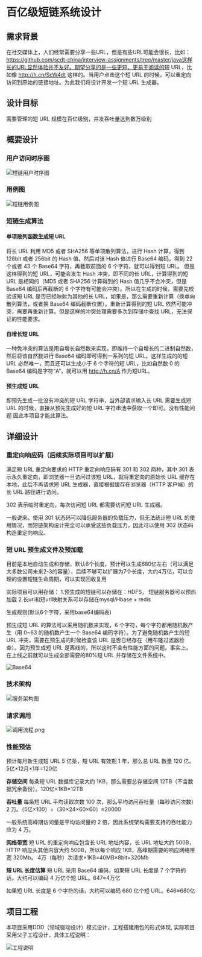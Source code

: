# **百亿级短链系统设计**

## 需求背景
在社交媒体上，人们经常需要分享一些URL，但是有些URL可能会很长，比如：https://github.com/scdt-china/interview-assignments/tree/master/java这样长的URL显然体验并不友好。期望分享的是一些更短、更易于阅读的短 URL，比如像 http://h.cn/ScW4dt 这样的。当用户点击这个短 URL 的时候，可以重定向访问到原始的链接地址。为此我们将设计开发一个短 URL 生成器。

## 设计目标
需要管理的短 URL 规模在百亿级别，并发吞吐量达到数万级别

## 概要设计

### 用户访问时序图
![短链用户时序图](../short-link-center/src/main/resources/images/短链用户时序图.png)

### 用例图
![短链用例图](../short-link-center/src/main/resources/images/短链用例图.png)

### 短链生成算法

#### 单项散列函数生成短 URL

将长 URL 利用 MD5 或者 SHA256 等单项散列算法，进行 Hash 计算，得到 128bit 或者 256bit 的 Hash 值。然后对该 Hash 值进行 Base64 编码，得到 22 个或者 43 个 Base64 字符，再截取前面的 6 个字符，就可以得到短 URL。
但是这样得到的短 URL，可能会发生 Hash 冲突，即不同的长 URL，计算得到的短 URL 是相同的（MD5 或者 SHA256 计算得到的 Hash 值几乎不会冲突，但是 Base64 编码后再截断的 6 个字符有可能会冲突）。所以在生成的时候，需要先校验该短 URL 是否已经映射为其他的长 URL，如果是，那么需要重新计算（换单向散列算法，或者换 Base64 编码截断位置）。重新计算得到的短 URL 依然可能冲突，需要再重新计算。但是这样的冲突处理需要多次到存储中查找 URL，无法保证的性能要求。

#### 自增长短 URL
一种免冲突的算法是用自增长自然数来实现，即维持一个自增长的二进制自然数，然后将该自然数进行 Base64 编码即可得到一系列的短 URL。这样生成的的短 URL 必然唯一，而且还可以生成小于 6 个字符的短 URL，比如自然数 0 的 Base64 编码是字符“A”，就可以用 http://h.cn/A 作为短URL。

#### 预生成短 URL

即预先生成一批没有冲突的短 URL 字符串，当外部请求输入长 URL 需要生成短 URL 的时候，直接从预先生成好的短 URL 字符串池中获取一个即可。没有性能问题
因此本项目才能此算法。

## 详细设计

### 重定向响应码（后续实际项目可以扩展）

满足短 URL 重定向要求的 HTTP 重定向响应码有 301 和 302 两种，其中 301 表示永久重定向，即浏览器一旦访问过该短 URL，就将重定向的原始长 URL 缓存在本地，此后不再请求短 URL 生成器，直接根据缓存在浏览器（HTTP 客户端）的长 URL 路径进行访问。

302 表示临时重定向，每次访问短 URL 都需要访问短 URL 生成器。

一般说来，使用 301 状态码可以降低服务器的负载压力，但无法统计短 URL 的使用情况，而短链架构设计完全可以承受这些负载压力，因此可以使用 302 状态码构造重定向响应。

### 短 URL 预生成文件及预加载

目前是本地自动生成和存储，默认6个长度，预计可以生成680亿左右（可以满足大多数公司未来2-3的容量），后续不够可以扩展为7个长度，大约4万亿，可以合理的设置短链生命周期，可以实现回收复用

实际项目可以用存储：
 1.预生成的短链可以存储在：HDFS， 短链服务器可以预热加载
 2.长url和短url映射关系可以存储在mysql/Hbase + redis
 
 
生成规则(默认6个字符，采用base64编码表)

预生成短 URL 的算法可以采用随机数来实现，6 个字符，每个字符都用随机数产生（用 0~63 的随机数产生一个 Base64 编码字符）。为了避免随机数产生的短 URL 冲突，需要在预生成的时候检查该 URL 是否已经存在（用布隆过滤器检查）。因为预生成短 URL 是离线的，所以这时不会有性能方面的问题。事实上，在上线之前就可以生成全部需要的80%短 URL 并存储在文件系统中。

![Base64](../short-link-center/src/main/resources/images/Base64.png)


### 技术架构

![服务架构图](../short-link-center/src/main/resources/images/服务架构图.png)

### 请求调用

![调用流程.png](../short-link-center/src/main/resources/images/调用流程.png)


### 性能预估

预计每月新生成短 URL 5 亿条，短 URL 有效期 1 年，那么总 URL 数量 120 亿。5亿×12月×1年=120亿

**存储空间**
每条短 URL 数据库记录大约 1KB，那么需要总存储空间 12TB（不含数据冗余备份）。120亿×1KB=12TB

**吞吐量**
每条短 URL 平均读取次数 100 次，那么平均访问吞吐量（每秒访问次数）2 万。（5亿×100）÷（30×24×60×60）≈20000

一般系统高峰期访问量是平均访问量的 2 倍，因此系统架构需要支持的吞吐能力应为 4 万。

**网络带宽**
短 URL 的重定向响应包含长 URL 地址内容，长 URL 地址大约 500B，HTTP 响应头其他内容大约 500B，所以每个响应 1KB，高峰期需要的响应网络带宽 320Mb。
4万（每秒）次请求×1KB=40MB×8bit=320Mb

**短 URL 长度估算**
短 URL 采用 Base64 编码，如果短 URL 长度是 7 个字符的话，大约可以编码 4 万亿个短 URL。647≈4万亿

如果短 URL 长度是 6 个字符的话，大约可以编码 680 亿个短 URL。646≈680亿


## 项目工程

本项目采用DDD（领域驱动设计）模式设计，工程搭建用包的形式体现, 实际项目采用父子工程设计，具体工程说明：

![工程说明](../short-link-center/src/main/resources/images//工程说明.png)



